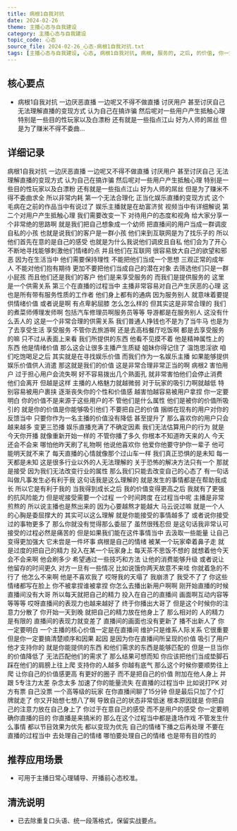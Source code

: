 ```yaml
---
title: 病根1自我对抗
date: 2024-02-26
theme: 主播心态与自我建设
category: 主播心态与自我建设
topic_code: 心态
source_file: 2024-02-26_心态-病根1自我对抗.txt
tags: [主播心态与自我建设, 心态, 病根1自我对抗, 病根, 服务的, 之后, 的价值, 你一定要明白]
---
```


## 核心要点
- 病根1自我对抗 一边厌恶直播 一边呢又不得不做直播 讨厌用户 甚至讨厌自己 无法理解直播的变现方式 认为自己在搞诈骗 然后呢对一些用户产生抵触心理 特别是一些目的性玩家以及白漂粉 还有就是一些指点江山 好为人师的屌丝 但是为了赚米不得不委曲…

## 详细记录

病根1自我对抗 一边厌恶直播 一边呢又不得不做直播 讨厌用户 甚至讨厌自己 无法理解直播的变现方式 认为自己在搞诈骗 然后呢对一些用户产生抵触心理 特别是一些目的性玩家以及白漂粉 还有就是一些指点江山 好为人师的屌丝 但是为了赚米不得不委曲求全 所以非常内耗 第一个无法合理化 正当化娱乐直播的变现方式 这个毛病在之前的作品当中有说过了 娱乐主播就是在劫富济贫 视频当中有详细解说 第二个对用户产生抵触心理 我们需要改变一下 对待用户的态度和视角 给大家分享一个非常绝的思路啊 就是我们把自己想象成一个幼师 把直播间的用户当成一群调皮 自私的小孩 也就是说我们的客户是一群小孩 他们来到互联网是为了找乐子的 所以他们首先在意的是自己的感受 也就是为什么我说他们调皮且自私 他们会为了开心 不断地寻找能够刺激他们情绪的点 并且他们在互联网 很容易放大自己的欲望和邪恶 因为在生活当中 他们需要保持理性 不能把他们当成一个思想 三观正常的成年人 不能对他们抱有期待 更加不要把他们当成自己的潜在对象 去筛选他们只是一群小屁孩 而且他们还是我们的客户 他们是来享受服务的 而我们是提供服务的 这里是一个供需关系 第三个在直播的过程当中 主播非常容易对自己产生厌恶的心理 这也是所有带有服务性质的工作者 他们身上都有的通病 因为服务别人 就意味着要提供情绪价值 或者说是啊 有点卑躬屈膝 怎么怎么样的 但其实这是非常合理的 我们的煮菜师傅理发师啊 包括汽车修理员啊服务员等等 导游都是在服务别人 这没有什么丢人的 这是一个非常合理的供需关系 我们普通人挣钱也不是为了当牛马 也是为了去享受生活 享受服务 不管你去旅游啊 还是去高档餐厅吃饭啊 都是去享受服务的嘛 只不过从表面上来看 我们所提供的东西 他看不见摸不着 他是精神属性上的东西 他是情绪价值 那么这会让很多主播产生质疑 姐妹你得记住了 温饱思淫欲 咱们吃饱喝足之后 其实就是在寻找娱乐价值 而我们作为一名娱乐主播 如果能够提供娱乐价值供人消遣 那这就是我们的价值 这是非常合理非常正当的啊 病根2 害怕用户 过于担心用户会流失啊 好不容易拨出几个熟面孔 就非常害怕他们会停止消费 他们会离开 但越是这样 主播的人格魅力就越微弱 对于玩家的吸引力啊就越低 特别容易被用户裹挟 逐渐丧失你的个性和价值感 越害怕越容易被用户拿捏 你一定要明白 你的价值不是来源于这些用户的不 管他们是什么属性 他们是被你的价值所吸引的 就是你的价值是你能够吸引他们 不要把自己的价值 捆绑在现有的用户对你的反馈当中 只要你作为一名主播的价值没有降低 甚至提升了 那么喜欢你的用户只会越来越多 变更三恐播 娱乐直播充满了不确定因素 我们无法估算用户的行为 就是今天你开播 就像重新开始一样的 不管你播了多久 你根本不知道昨天来的人 今天还会不会来 哪怕他昨天刷了礼物啊 他说他喜欢你 他爱你他要守护你一辈子 他可能明天就不来了 每天直播的心情就像那个过山车一样 我们真正恐惧的是未知 每一天都是未知 这是很多行业以外的人无法理解的 关于恐怖的解决方法只有一个 那就是接受 因为我们无法改变行业的属性 那么我们只能去改变自己的心态了 有一句话叫做凡事发生必有利于我 这句话我是这么理解的 就是发生的事情都是在帮助我成长 所以它是有利于我的 当我得到成长之后 我的价值变得更高之后 我就有了更强的抗风险能力 但是呢接受需要一个过程 一个时间跨度 在过程当中呢 主播是非常煎熬的 所以说主播也是熬出来的 因为心要越熬才能越大 马云说过嘛 就是一个人的心胸是委屈撑大的 其实可以这么理解 就是你能接受的事情越多了 或者说你接受过的事物更多了 那么你就没有觉得那么委屈了 虽然很残忍但 是这句话我非常认可 接受的过程必然是痛苦的 但是如果我们能在这件事情当中 去汲取一些能量 让自己变得更加强大 它未尝是一件坏事 病根是自己的情绪 被某一个玩家牵着鼻子走 就是过度的把自己的精力 投入在某一个玩家身上 每天茶不思饭不想的 就想着他今天会不会来啊 他会刷多少 希望通过一些技巧和方法 让他的消费能够升级 或者说让他留存的时间更久 对方一旦有一些情况 比如说饿你两天故意不来哇 你就着急的不行了 他怎么不来啊 他是不喜欢我了 哎呀我的天塌了 我崩溃了 我受不了了 你这些情绪都写在脸上 你不被拿捏谁被拿捏 你怎么去播出新用户啊啊 刚开始直播的时候 直播间没有大哥 所以每天就把自己的精力 投入在自己的直播间 画面啊互动内容等等等等 哎呀直播间的表现力也越来越好了 终于你播出大哥了 但是这个时候你的注意力分散了 你开始一天到晚 就把自己的精力放在他身上了 那么相对的 人的精力是有限的 直播间的表现力就变差了 直播间的画面也没有更新了 播不出新人了 你一定要明白 一个主播的核心价值一定是在直播间 维护只是维系人际关系 它很重要 但是你一定要搞清楚顺序和因果 起因 是因为你在直播间所呈现的价值 吸引了用户 他才支持你的 就是你能提供的东西 和他们需求的东西是能够匹配的 但是一旦当你的价值降低了 无法匹配他们的需求了 那么结果可想而知 你应该把他们当成垫脚石 踩在他们的肩膀上往上爬 支持你的人越多 你越有底气 那么这个时候你要顺势往上爬 让你自己的价值感更高 有更好的圈子 而不是把自己的价值 附加在他人身上 并跟 5专注力太差 杂念太多 加速了你的能量流失 在直播的过程当中 比如说打PK 对方有票 自己没票 一个高等级的玩家 在你直播间聊了15分钟 但是最后只加了个灯牌就走了 你又开始想七想八了啊 导致自己的状态非常低迷 根本原因就是 你把自己的注意力放在自己身上了 你过于在意自己的感受 而不是用户的感受 你一定要明确你直播的目的 你直播是来搞米的 那么在这个过程当中都是逢场作戏 不管发生什么事情 都以节目效果为优先 都以变现为优先 自己的情绪下播之后再处理 不要在直播的过程当中 去处理自己的情绪 哪怕要处理自己的情绪 也是带有目的性的

## 推荐应用场景
- 可用于主播日常心理辅导、开播前心态校准。

## 清洗说明
- 已去除重复口头语、统一段落格式，保留实战要点。